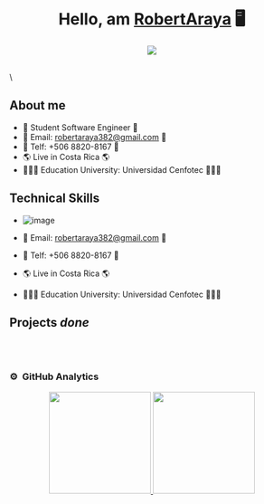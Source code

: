 <div align="center">
<h1 align="center">Hello, am <a href="https://www.linkedin.com/in/robert-david-araya-carrillo-2647ba2b0">RobertAraya</a> 🖥️</h1>
</div>
<div align="center">
<img src="https://media.licdn.com/dms/image/D4E16AQFfV2s6EBmhww/profile-displaybackgroundimage-shrink_200_800/0/1708669774553?e=1714003200&v=beta&t=-GITIkrr6O0MDSH4l7KFf4Y2SnIz_yP6OQrYZdhITGc">
</div>



<br>\
## About me

- 📖 Student Software Engineer 📖
- 📧 Email: robertaraya382@gmail.com 📧
- 📲 Telf: +506 8820-8167 📲 
- 🌎 Live in Costa Rica 🌎
- 🧑🏻‍🎓 Education University: Universidad Cenfotec 🧑🏻‍🎓


## Technical Skills

- ![image](https://github.com/RobertArayaCarrillo/RobertArayaCarrillo/assets/92409762/43c65992-59bc-4627-9420-3ce5f1b5ca46)


- 📧 Email: robertaraya382@gmail.com 📧
- 📲 Telf: +506 8820-8167 📲 
- 🌎 Live in Costa Rica 🌎
- 🧑🏻‍🎓 Education University: Universidad Cenfotec 🧑🏻‍🎓


## Projects *done*
<table>



</table>                                                                                 
</div>
<br>

### ⚙️ &nbsp;GitHub Analytics

<p align="center">
<a href="https://github.com/ArisGuimera">
  <img height="180em" src="https://github-readme-stats-eight-theta.vercel.app/api?username=ArisGuimera&show_icons=true&theme=algolia&include_all_commits=true&count_private=true"/>
  <img height="180em" src="https://github-readme-stats-eight-theta.vercel.app/api/top-langs/?username=ArisGuimera&layout=compact&langs_count=8&theme=algolia"/>
</a>
</p>
